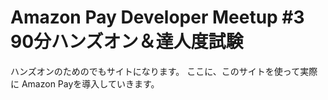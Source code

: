 # Amazon Pay Developer Meetup #3 90分ハンズオン＆達人度試験 

ハンズオンのためのでもサイトになります。
ここに、このサイトを使って実際に Amazon Payを導入していきます。

